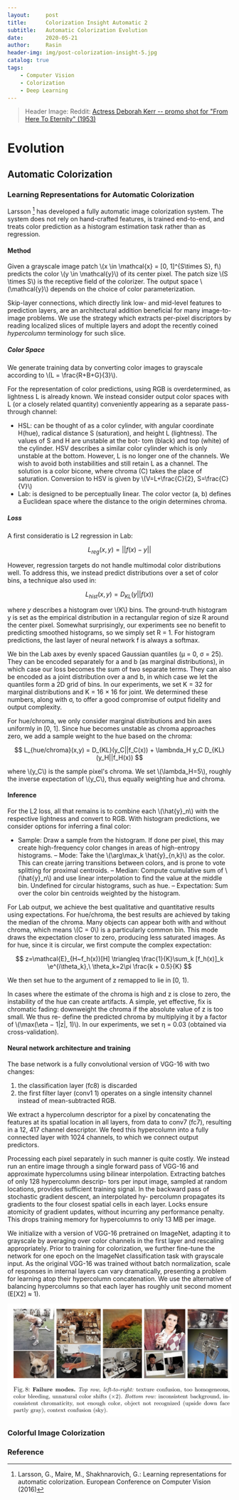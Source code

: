 ```yaml
---
layout:     post
title:      Colorization Insight Automatic 2
subtitle:   Automatic Colorization Evolution
date:       2020-05-21
author:     Rasin
header-img: img/post-colorization-insight-5.jpg
catalog: true
tags:
    - Computer Vision
    - Colorization
    - Deep Learning
---
```


> Header Image: Reddit: [Actress Deborah Kerr -- promo shot for "From Here To Eternity" (1953)](https://www.reddit.com/r/Colorization/comments/gniu0q/actress_deborah_kerr_promo_shot_for_from_here_to/) 

# Evolution

## Automatic Colorization

### Learning Representations for Automatic Colorization

Larsson [^1] has developed a fully automatic image colorization system. The system does not rely on hand-crafted features, is trained end-to-end, and treats color prediction as a histogram estimation task rather than as regression.

#### Method

Given a grayscale image patch \\(x \in \mathcal{x} = [0, 1]^{S\times S}, f\\) predicts the color \\(y \in \mathcal{y}\\) of its center pixel. The patch size \\(S \times S\\) is the receptive field of the colorizer. The output space \\(\mathcal{y}\\) depends on the choice of color parameterization.

Skip-layer connections, which directly link low- and mid-level features to prediction layers, are an architectural addition beneficial for many image-to-image problems. We use the strategy which extracts per-pixel discriptors by reading localized slices of multiple layers and adopt the recently coined *hypercolumn* terminology for such slice.

##### Color Space

We generate training data by converting color images to grayscale according to \\(L = \frac{R+B+G}{3}\\).

For the representation of color predictions, using RGB is overdetermined, as lightness L is already known. We instead consider output color spaces with L (or a closely related quantity) conveniently appearing as a separate pass-through channel:

- HSL: can be thought of as a color cylinder, with angular coordinate H(hue), radical distance S (saturation), and height L (lightness). The values of S and H are unstable at the bot- tom (black) and top (white) of the cylinder. HSV describes a similar color cylinder which is only unstable at the bottom. However, L is no longer one of the channels. We wish to avoid both instabilities and still retain L as a channel. The solution is a color bicone, where chroma (C) takes the place of saturation. Conversion to HSV is given by \\(V=L+\frac{C}{2}, S=\frac{C}{V}\\)
- Lab: is designed to be perceptually linear. The color vector (a, b) defines a Euclidean space where the distance to the origin determines chroma.

##### Loss

A first consideratio is L2 regression in Lab:

$$
L_{reg}(x,y)=||f(x) - y||
$$

However, regression targets do not handle multimodal color distributions well. To address this, we instead predict distributions over a set of color bins, a technique also used in:

$$
L_{hist}(x,y)=D_{KL}(y||f(x))
$$

where *y* describes a histogram over \\(K\\) bins. The ground-truth histogram y is set as the empirical distribution in a rectangular region of size R around the center pixel. Somewhat surprisingly, our experiments see no benefit to predicting smoothed histograms, so we simply set R = 1. For histogram predictions, the last layer of neural network f is always a softmax.

We bin the Lab axes by evenly spaced Gaussian quantiles (µ = 0, σ = 25). They can be encoded separately for a and b (as marginal distributions), in which case our loss becomes the sum of two separate terms. They can also be encoded as a joint distribution over a and b, in which case we let the quantiles form a 2D grid of bins. In our experiments, we set K = 32 for marginal distributions and K = 16 × 16 for joint. We determined these numbers, along with σ, to offer a good compromise of output fidelity and output complexity.

For hue/chroma, we only consider marginal distributions and bin axes uniformly in [0, 1]. Since hue becomes unstable as chroma approaches zero, we add a sample weight to the hue based on the chroma: 

$$
L_{hue/chroma}(x,y) = D_{KL}(y_C||f_C(x)) + \lambnda_H y_C D_{KL}(y_H||f_H(x))
$$

where \\(y_C\\) is the sample pixel's chroma. We set \\(\lambda_H=5\\), roughly the inverse expectation of \\(y_C\\), thus equally weighting hue and chroma.

#### Inference

For the L2 loss, all that remains is to combine each \\(\hat{y}_n\\) with the respective lightness and convert to RGB. With histogram predictions, we consider options for inferring a final color:

- Sample: Draw a sample from the histogram. If done per pixel, this may create high-frequency color changes in areas of high-entropy histograms.
– Mode: Take the \\(\arg\max_k \hat{y}_{n,k}\\) as the color. This can create jarring transitions between colors, and is prone to vote splitting for proximal centroids.
– Median: Compute cumulative sum of \\(\hat{y}_n\\) and use linear interpolation to find the value at the middle bin. Undefined for circular histograms, such as hue. 
– Expectation: Sum over the color bin centroids weighted by the histogram.

For Lab output, we achieve the best qualitative and quantitative results using expectations. For hue/chroma, the best results are achieved by taking the median of the chroma. Many objects can appear both with and without chroma, which means \\(C = 0\\) is a particularly common bin. This mode draws the expectation closer to zero, producing less saturated images. As for hue, since it is circular, we first compute the complex expectation:

$$
z=\mathcal{E}_{H~f_h(x)}[H] \triangleq \frac{1}{K}\sum_k [f_h(x)]_k \e^{i\theta_k},\ \theta_k=2\pi \frac{k + 0.5}{K}
$$

We then set hue to the argument of z remapped to lie in [0, 1).

In cases where the estimate of the chroma is
high and z is close to zero, the instability of the hue can create artifacts. A simple, yet effective, fix is chromatic fading: downweight the chroma if the absolute value of z is too small. We thus re- define the predicted chroma by multiplying it by a factor of \\(\max(\eta − 1|z|, 1)\\). In our experiments, we set η = 0.03 (obtained via cross-validation).

#### Neural network architecture and training

The base network is a fully convolutional version of VGG-16 with two changes: 

1.  the classification layer (fc8) is discarded
2.  the first filter layer (conv1 1) operates on a single intensity channel instead of mean-subtracted RGB.

We extract a hypercolumn descriptor for a pixel by concatenating the features at its spatial location in all layers, from data to conv7 (fc7), resulting in a 12, 417 channel descriptor. We feed this hypercolumn into a fully connected layer with 1024 channels, to which we connect output predictors.

Processing each pixel separately in such manner is quite costly. We instead run an entire image through a single forward pass of VGG-16 and approximate hypercolumns using bilinear interpolation. Extracting batches of only 128 hypercolumn descrip- tors per input image, sampled at random locations, provides sufficient training signal. In the backward pass of stochastic gradient descent, an interpolated hy- percolumn propagates its gradients to the four closest spatial cells in each layer. Locks ensure atomicity of gradient updates, without incurring any performance penalty. This drops training memory for hypercolumns to only 13 MB per image.

We initialize with a version of VGG-16 pretrained on ImageNet, adapting it to grayscale by averaging over color channels in the first layer and rescaling appropriately. Prior to training for colorization, we further fine-tune the network for one epoch on the ImageNet classification task with grayscale input. As the original VGG-16 was trained without batch normalization, scale of responses in internal layers can vary dramatically, presenting a problem for learning atop their hypercolumn concatenation. We use the alternative of balancing hypercolumns so that each layer has roughly unit second moment (E[X2] ≈ 1).

![](https://raw.githubusercontent.com/rasin-tsukuba/blog-images/master/img/20200521165057.png)

### Colorful Image Colorization




### Reference

[^1]: Larsson, G., Maire, M., Shakhnarovich, G.: Learning representations for automatic colorization. European Conference on Computer Vision (2016)

[^2]: Zhang, R., Isola, P., Efros, A.A.: Colorful image colorization. In: ECCV (2016)